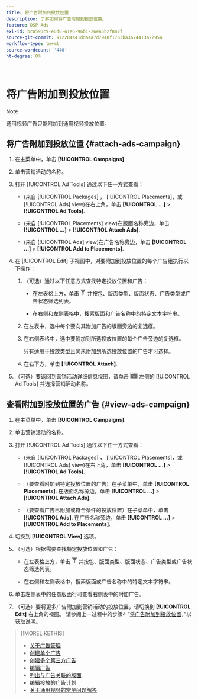 ```yaml
---
title: 将广告附加到投放位置
description: 了解如何将广告附加到投放位置。
feature: DSP Ads
exl-id: bca590c9-e0d0-41e6-96b1-26ea5b2f842f
source-git-commit: 972284a41dda4a7d7948f1763ba3674413a22954
workflow-type: tm+mt
source-wordcount: '440'
ht-degree: 0%

---
```


# 将广告附加到投放位置

>[!NOTE]
>
>通用视频广告只能附加到通用视频投放位置。

## 将广告附加到投放位置 {#attach-ads-campaign}

1. 在主菜单中，单击 **[!UICONTROL Campaigns]**.

1. 单击营销活动的名称。

1. 打开 [!UICONTROL Ad Tools] 通过以下任一方式查看：

   * (来自 [!UICONTROL Packages] ， [!UICONTROL Placements]，或 [!UICONTROL Ads] view)在右上角，单击 **[!UICONTROL ...]** > **[!UICONTROL Ad Tools]**.

   * (来自 [!UICONTROL Placements] view)在版面名称旁边，单击  **[!UICONTROL ...]** > **[!UICONTROL Attach Ads].**

   * (来自 [!UICONTROL Ads] view)在广告名称旁边，单击  **[!UICONTROL ...]** > **[!UICONTROL Add to Placements]**.

1. 在 [!UICONTROL Edit] 子视图中，对要附加到投放位置的每个广告组执行以下操作：

   1. （可选）通过以下任意方式查找特定投放位置和广告：

      * 在左表格上方，单击 ![筛选](/help/dsp/assets/filter.png) 并按包、版面类型、版面状态、广告类型或广告状态筛选列表。

      * 在右侧和左侧表格中，搜索版面和广告名称中的特定文本字符串。

   1. 在左表中，选中每个要向其附加广告的版面旁边的复选框。

   1. 在右侧表格中，选中要附加到所选投放位置的每个广告旁边的复选框。

      只有适用于投放类型且尚未附加到所选投放位置的广告才可选择。

   1. 在右下方，单击  **[!UICONTROL Attach]**.

1. （可选）要返回到营销活动详细信息视图，请单击 ![返回到文件夹](/help/dsp/assets/breadcrumb-return.png "返回到文件夹") 左侧的 [!UICONTROL Ad Tools] 并选择营销活动名称。

## 查看附加到投放位置的广告 {#view-ads-campaign}

<!-- should be a separate page, combined with "List the Placements Associated with an Ad" (although that pertains to a single ad only), or maybe just rename this topic -->

1. 在主菜单中，单击 **[!UICONTROL Campaigns]**.

1. 单击营销活动的名称。

1. 打开 [!UICONTROL Ad Tools] 通过以下任一方式查看：

   * (来自 [!UICONTROL Packages] ， [!UICONTROL Placements]，或 [!UICONTROL Ads] view)在右上角，单击 **[!UICONTROL ...]** > **[!UICONTROL Ad Tools]**.

   * （要查看附加到特定投放位置的广告）在子菜单中，单击 **[!UICONTROL Placements]**. 在版面名称旁边，单击  **[!UICONTROL ...]** > **[!UICONTROL Attach Ads].**

   * （要查看广告已附加或符合条件的投放位置）在子菜单中，单击 **[!UICONTROL Ads]**. 在广告名称旁边，单击  **[!UICONTROL ...]** > **[!UICONTROL Add to Placements]**.

1. 切换到 **[!UICONTROL View]** 选项。

1. （可选）根据需要查找特定投放位置和广告：

   * 在左表格上方，单击 ![筛选](/help/dsp/assets/filter.png) 并按包、版面类型、版面状态、广告类型或广告状态筛选列表。

   * 在右侧和左侧表格中，搜索版面或广告名称中的特定文本字符串。

1. 单击左侧表中的任意版面行可查看右侧表中的附加广告。

1. （可选）要将更多广告附加到营销活动的投放位置，请切换到 **[!UICONTROL Edit]** 右上角的视图。 请参阅上一过程中的步骤4 ”[将广告附加到投放位置](#attach-ads-campaign)，”以获取说明。

>[!MORELIKETHIS]
>
>* [关于广告管理](ad-about.md)
>* [创建单个广告](ad-create.md)
>* [创建多个第三方广告](ad-create-multiple.md)
>* [编辑广告](ad-edit.md)
>* [列出与广告关联的版面](ad-list-placements.md)
>* [编辑投放的广告计划](/help/dsp/campaign-management/placements/placement-edit-ad-schedule.md)
>* [关于通用视频的常见问题解答](/help/dsp/campaign-management/faq-universal-video.md)
